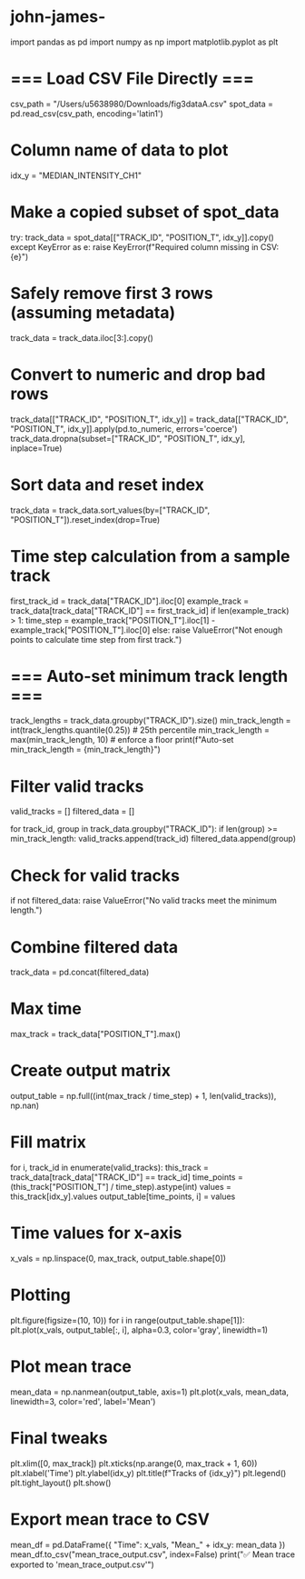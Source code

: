 # john-james-
import pandas as pd
import numpy as np
import matplotlib.pyplot as plt

# === Load CSV File Directly ===
csv_path = "/Users/u5638980/Downloads/fig3dataA.csv"
spot_data = pd.read_csv(csv_path, encoding='latin1')

# Column name of data to plot
idx_y = "MEDIAN_INTENSITY_CH1"

# Make a copied subset of spot_data
try:
    track_data = spot_data[["TRACK_ID", "POSITION_T", idx_y]].copy()
except KeyError as e:
    raise KeyError(f"Required column missing in CSV: {e}")

# Safely remove first 3 rows (assuming metadata)
track_data = track_data.iloc[3:].copy()

# Convert to numeric and drop bad rows
track_data[["TRACK_ID", "POSITION_T", idx_y]] = track_data[["TRACK_ID", "POSITION_T", idx_y]].apply(pd.to_numeric, errors='coerce')
track_data.dropna(subset=["TRACK_ID", "POSITION_T", idx_y], inplace=True)

# Sort data and reset index
track_data = track_data.sort_values(by=["TRACK_ID", "POSITION_T"]).reset_index(drop=True)

# Time step calculation from a sample track
first_track_id = track_data["TRACK_ID"].iloc[0]
example_track = track_data[track_data["TRACK_ID"] == first_track_id]
if len(example_track) > 1:
    time_step = example_track["POSITION_T"].iloc[1] - example_track["POSITION_T"].iloc[0]
else:
    raise ValueError("Not enough points to calculate time step from first track.")

# === Auto-set minimum track length ===
track_lengths = track_data.groupby("TRACK_ID").size()
min_track_length = int(track_lengths.quantile(0.25))  # 25th percentile
min_track_length = max(min_track_length, 10)  # enforce a floor
print(f"Auto-set min_track_length = {min_track_length}")

# Filter valid tracks
valid_tracks = []
filtered_data = []

for track_id, group in track_data.groupby("TRACK_ID"):
    if len(group) >= min_track_length:
        valid_tracks.append(track_id)
        filtered_data.append(group)

# Check for valid tracks
if not filtered_data:
    raise ValueError("No valid tracks meet the minimum length.")

# Combine filtered data
track_data = pd.concat(filtered_data)

# Max time
max_track = track_data["POSITION_T"].max()

# Create output matrix
output_table = np.full((int(max_track / time_step) + 1, len(valid_tracks)), np.nan)

# Fill matrix
for i, track_id in enumerate(valid_tracks):
    this_track = track_data[track_data["TRACK_ID"] == track_id]
    time_points = (this_track["POSITION_T"] / time_step).astype(int)
    values = this_track[idx_y].values
    output_table[time_points, i] = values

# Time values for x-axis
x_vals = np.linspace(0, max_track, output_table.shape[0])

# Plotting
plt.figure(figsize=(10, 10))
for i in range(output_table.shape[1]):
    plt.plot(x_vals, output_table[:, i], alpha=0.3, color='gray', linewidth=1)

# Plot mean trace
mean_data = np.nanmean(output_table, axis=1)
plt.plot(x_vals, mean_data, linewidth=3, color='red', label='Mean')

# Final tweaks
plt.xlim([0, max_track])
plt.xticks(np.arange(0, max_track + 1, 60))
plt.xlabel('Time')
plt.ylabel(idx_y)
plt.title(f"Tracks of {idx_y}")
plt.legend()
plt.tight_layout()
plt.show()

# Export mean trace to CSV
mean_df = pd.DataFrame({
    "Time": x_vals,
    "Mean_" + idx_y: mean_data
})
mean_df.to_csv("mean_trace_output.csv", index=False)
print("✅ Mean trace exported to 'mean_trace_output.csv'")
